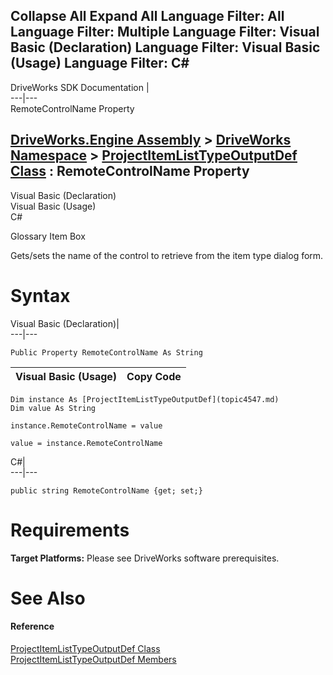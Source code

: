        

 Collapse All Expand All  Language Filter: All  Language Filter: Multiple  Language Filter: Visual Basic (Declaration) Language Filter: Visual Basic (Usage) Language Filter: C#  
---  
DriveWorks SDK Documentation  |   
---|---  
RemoteControlName Property   
  
[DriveWorks.Engine Assembly](topic2156.md) > [DriveWorks Namespace](topic2159.md) > [ProjectItemListTypeOutputDef Class](topic4547.md) : RemoteControlName Property  
---  
  
Visual Basic (Declaration)    
Visual Basic (Usage)    
C# 

Glossary Item Box

Gets/sets the name of the control to retrieve from the item type dialog form. 

# Syntax

Visual Basic (Declaration)|   
---|---  
      
    
    Public Property RemoteControlName As String  
  
Visual Basic (Usage)| Copy Code  
---|---  
      
    
    Dim instance As [ProjectItemListTypeOutputDef](topic4547.md)
    Dim value As String
     
    instance.RemoteControlName = value
     
    value = instance.RemoteControlName  
  
C#|   
---|---  
      
    
    public string RemoteControlName {get; set;}  
  
# Requirements

**Target Platforms:** Please see DriveWorks software prerequisites.

# See Also

#### Reference

[ProjectItemListTypeOutputDef Class](topic4547.md)   
[ProjectItemListTypeOutputDef Members](topic4548.md)


